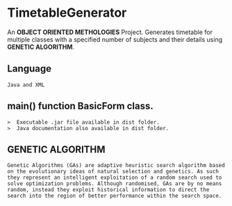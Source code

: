 # TimetableGenerator


An **OBJECT ORIENTED METHOLOGIES** Project.
Generates timetable for multiple classes with a specified number of subjects and their details using **GENETIC ALGORITHM**.

## Language
```
Java and XML
```
## main() function BasicForm class.
```
>  Executable .jar file available in dist folder.
>  Java documentation also available in dist folder.
```

## **GENETIC ALGORITHM**
```
Genetic Algorithms (GAs) are adaptive heuristic search algorithm based on the evolutionary ideas of natural selection and genetics. As such they represent an intelligent exploitation of a random search used to solve optimization problems. Although randomised, GAs are by no means random, instead they exploit historical information to direct the search into the region of better performance within the search space. 
```



